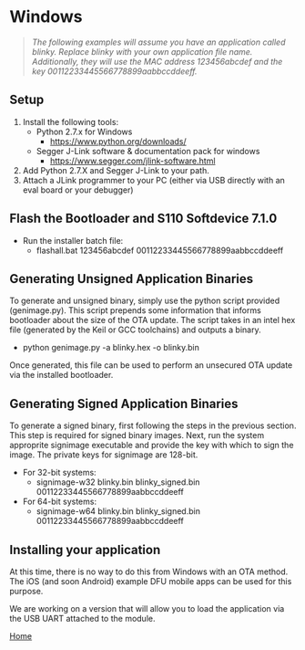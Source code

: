# Windows

> *The following examples will assume you have an application called blinky.  Replace blinky with your own
application file name.  Additionally, they will use the MAC address 123456abcdef and 
the key 00112233445566778899aabbccddeeff.*


Setup
-----
1. Install the following tools:
    * Python 2.7.x for Windows
        + https://www.python.org/downloads/
    * Segger J-Link software & documentation pack for windows
        + https://www.segger.com/jlink-software.html
2. Add Python 2.7.X and Segger J-Link to your path.
3. Attach a JLink programmer to your PC (either via USB directly with an eval board or your debugger)

Flash the Bootloader and S110 Softdevice 7.1.0
----------------------------------------------
* Run the installer batch file:
    + flashall.bat 123456abcdef 00112233445566778899aabbccddeeff

Generating Unsigned Application Binaries
----------------------------------------

To generate and unsigned binary, simply use the python script provided (genimage.py).  This script
prepends some information that informs bootloader about the size of the OTA update.  The script
takes in an intel hex file (generated by the Keil or GCC toolchains) and outputs a binary.

* python genimage.py -a blinky.hex -o blinky.bin

Once generated, this file can be used to perform an unsecured OTA update via the installed bootloader.

Generating Signed Application Binaries
--------------------------------------

To generate a signed binary, first following the steps in the previous section.  This step is required
for signed binary images.  Next, run the system approprite signimage executable and provide the key
with which to sign the image.  The private keys for signimage are 128-bit.

* For 32-bit systems:
    + signimage-w32 blinky.bin blinky_signed.bin 00112233445566778899aabbccddeeff
* For 64-bit systems:
    + signimage-w64 blinky.bin blinky_signed.bin 00112233445566778899aabbccddeeff
    
Installing your application
---------------------------

At this time, there is no way to do this from Windows with an OTA method.  The iOS (and soon Android) example 
DFU mobile apps can be used for this purpose.

We are working on a version that will allow you to load the application via the USB UART attached to the module.

[Home](https://github.com/rigado/bootloader-tools/blob/master/README.md)
